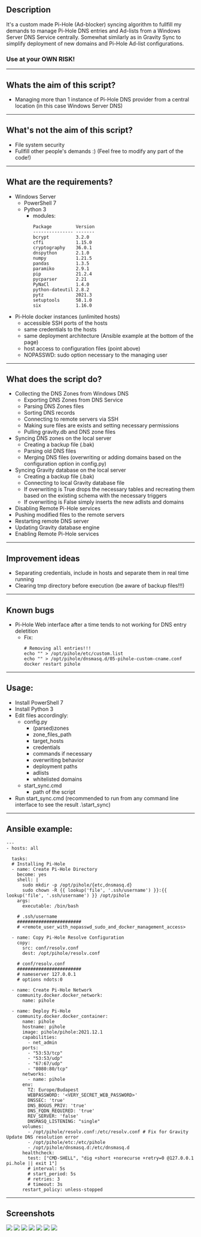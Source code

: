 ## Description
It's a custom made Pi-Hole (Ad-blocker) syncing algorithm to fullfill my demands to manage Pi-Hole DNS entries and Ad-lists from a Windows Server DNS Service centrally. Somewhat similarly as in Gravity Sync to simplify deployment of new domains and Pi-Hole Ad-list configurations.

### Use at your OWN RISK!

---
## Whats the aim of this script?
* Managing more than 1 instance of Pi-Hole DNS provider from a central location (in this case Windows Server DNS)
---
## What's not the aim of this script?
* File system security
* Fullfill other people's demands :) (Feel free to modify any part of the code!)
---
## What are the requirements?
* Windows Server
    * PowerShell 7
    * Python 3
      * modules:
        ```
        Package         Version
        --------------- -------
        bcrypt          3.2.0
        cffi            1.15.0
        cryptography    36.0.1
        dnspython       2.1.0
        numpy           1.21.5
        pandas          1.3.5
        paramiko        2.9.1
        pip             21.2.4
        pycparser       2.21
        PyNaCl          1.4.0
        python-dateutil 2.8.2
        pytz            2021.3
        setuptools      58.1.0
        six             1.16.0
        ```
* Pi-Hole docker instances (unlimited hosts)
    * accessible SSH ports of the hosts
    * same credentials to the hosts
    * same deployment architecture (Ansible example at the bottom of the page)
    * host access to configuration files (point above)
    * NOPASSWD: sudo option necessary to the managing user
---
## What does the script do?
* Collecting the DNS Zones from Windows DNS
    * Exporting DNS Zones from DNS Service
    * Parsing DNS Zones files
    * Sorting DNS records
    * Connecting to remote servers via SSH
    * Making sure files are exists and setting necessary permissions
    * Pulling gravity.db and DNS zone files
* Syncing DNS zones on the local server
    * Creating a backup file (.bak)
    * Parsing old DNS files
    * Merging DNS files (overwriting or adding domains based on the configuration option in config.py)
* Syncing Gravity database on the local server
    * Creating a backup file (.bak)
    * Connecting to local Gravity database file
    * If overwriting is True drops the necessary tables and recreating them based on the existing schema with the necessary triggers
    * If overwriting is False simply inserts the new adlists and domains
* Disabling Remote Pi-Hole services
* Pushing modified files to the remote servers
* Restarting remote DNS server
* Updating Gravity database engine
* Enabling Remote Pi-Hole services
---
## Improvement ideas
* Separating credentials, include in hosts and separate them in real time running
* Clearing tmp directory before execution (be aware of backup files!!!)
---
## Known bugs
* Pi-Hole Web interface after a time tends to not working for DNS entry deletition
    * Fix:
        ```
        # Removing all entries!!!
        echo "" > /opt/pihole/etc/custom.list
        echo "" > /opt/pihole/dnsmasq.d/05-pihole-custom-cname.conf
        docker restart pihole
        ```
---
## Usage:
* Install PowerShell 7
* Install Python 3
* Edit files accordingly:
    * config.py
        * (parsed)zones
        * zone_files_path
        * target_hosts
        * credentials
        * commands if necessary
        * overwriting behavior
        * deployment paths
        * adlists
        * whitelisted domains
    * start_sync.cmd
        * path of the script
* Run start_sync.cmd (recommended to run from any command line interface to see the result .\start_sync)
---
## Ansible example:
```
---
- hosts: all

  tasks:
  # Installing Pi-Hole
  - name: Create Pi-Hole Directory
    become: yes
    shell: |
      sudo mkdir -p /opt/pihole/{etc,dnsmasq.d}
      sudo chown -R {{ lookup('file', '.ssh/username') }}:{{ lookup('file', '.ssh/username') }} /opt/pihole
    args:
      executable: /bin/bash

    # .ssh/username
    ########################
    # <remote_user_with_nopasswd_sudo_and_docker_management_access>

  - name: Copy Pi-Hole Resolve Configuration
    copy:
      src: conf/resolv.conf
      dest: /opt/pihole/resolv.conf

    # conf/resolv.conf
    ########################
    # nameserver 127.0.0.1 
    # options ndots:0

  - name: Create Pi-Hole Network
    community.docker.docker_network:
      name: pihole

  - name: Deploy Pi-Hole
    community.docker.docker_container:
      name: pihole
      hostname: pihole
      image: pihole/pihole:2021.12.1
      capabilities:
        - net_admin
      ports:
        - "53:53/tcp"
        - "53:53/udp"
        - "67:67/udp"
        - "8080:80/tcp"
      networks:
        - name: pihole
      env:
        TZ: Europe/Budapest
        WEBPASSWORD: '<VERY_SECRET_WEB_PASSWORD>'
        DNSSEC: 'true'
        DNS_BOGUS_PRIV: 'true'
        DNS_FQDN_REQUIRED: 'true'
        REV_SERVER: 'false'
        DNSMASQ_LISTENING: "single"
      volumes:
        - /opt/pihole/resolv.conf:/etc/resolv.conf # Fix for Gravity Update DNS resolution error
        - /opt/pihole/etc:/etc/pihole
        - /opt/pihole/dnsmasq.d:/etc/dnsmasq.d
      healthcheck:
        test: ["CMD-SHELL", "dig +short +norecurse +retry=0 @127.0.0.1 pi.hole || exit 1"]
        # interval: 5s
        # start_period: 5s
        # retries: 3
        # timeout: 3s
      restart_policy: unless-stopped
```
---
## Screenshots
![](images/1.PNG "")
![](images/2.PNG "")
![](images/3.PNG "")
![](images/4.PNG "")
![](images/5.PNG "")
![](images/6.PNG "")
![](images/7.PNG "")